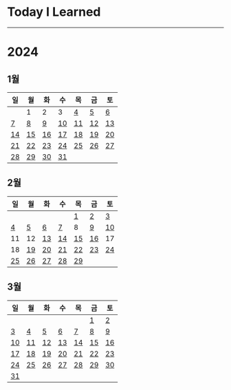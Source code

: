 # Today I Learned

---

# 2024

## 1월

| 일                                                                    | 월                                                                    | 화                                                                    | 수                                                                    | 목                                                                    | 금                                                                    | 토                                                                    |
| --------------------------------------------------------------------- | --------------------------------------------------------------------- | --------------------------------------------------------------------- | --------------------------------------------------------------------- | --------------------------------------------------------------------- | --------------------------------------------------------------------- | --------------------------------------------------------------------- |
|                                                                       | 1                                                                     | 2                                                                     | 3                                                                     | [4](https://github.com/Feat3719/TIL/blob/main/2024-01/2024-01-04.md)  | [5](https://github.com/Feat3719/TIL/blob/main/2024-01/2024-01-05.md)  | [6](https://github.com/Feat3719/TIL/blob/main/2024-01/2024-01-06.md)  |
| [7](https://github.com/Feat3719/TIL/blob/main/2024-01/2024-01-07.md)  | [8](https://github.com/Feat3719/TIL/blob/main/2024-01/2024-01-08.md)  | [9](https://github.com/Feat3719/TIL/blob/main/2024-01/2024-01-09.md)  | [10](https://github.com/Feat3719/TIL/blob/main/2024-01/2024-01-10.md) | [11](https://github.com/Feat3719/TIL/blob/main/2024-01/2024-01-11.md) | [12](https://github.com/Feat3719/TIL/blob/main/2024-01/2024-01-12.md) | [13](https://github.com/Feat3719/TIL/blob/main/2024-01/2024-01-13.md) |
| [14](https://github.com/Feat3719/TIL/blob/main/2024-01/2024-01-14.md) | [15](https://github.com/Feat3719/TIL/blob/main/2024-01/2024-01-15.md) | [16](https://github.com/Feat3719/TIL/blob/main/2024-01/2024-01-16.md) | [17](https://github.com/Feat3719/TIL/blob/main/2024-01/2024-01-17.md) | [18](https://github.com/Feat3719/TIL/blob/main/2024-01/2024-01-18.md) | [19](https://github.com/Feat3719/TIL/blob/main/2024-01/2024-01-19.md) | [20](https://github.com/Feat3719/TIL/blob/main/2024-01/2024-01-20.md) |
| [21](https://github.com/Feat3719/TIL/blob/main/2024-01/2024-01-21.md) | [22](https://github.com/Feat3719/TIL/blob/main/2024-01/2024-01-22.md) | [23](https://github.com/Feat3719/TIL/blob/main/2024-01/2024-01-23.md) | [24](https://github.com/Feat3719/TIL/blob/main/2024-01/2024-01-24.md) | [25](https://github.com/Feat3719/TIL/blob/main/2024-01/2024-01-25.md) | [26](https://github.com/Feat3719/TIL/blob/main/2024-01/2024-01-26.md) | [27](https://github.com/Feat3719/TIL/blob/main/2024-01/2024-01-27.md) |
| [28](https://github.com/Feat3719/TIL/blob/main/2024-01/2024-01-28.md) | [29](https://github.com/Feat3719/TIL/blob/main/2024-01/2024-01-29.md) | [30](https://github.com/Feat3719/TIL/blob/main/2024-01-30.md)         | [31](https://github.com/Feat3719/TIL/blob/main/2024-01-31.md)         |

## 2월

| 일                                                                    | 월                                                                    | 화                                                                    | 수                                                                    | 목                                                                    | 금                                                                    | 토                                                                    |
| --------------------------------------------------------------------- | --------------------------------------------------------------------- | --------------------------------------------------------------------- | --------------------------------------------------------------------- | --------------------------------------------------------------------- | --------------------------------------------------------------------- | --------------------------------------------------------------------- |
|                                                                       |                                                                       |                                                                       |                                                                       | [1](https://github.com/Feat3719/TIL/blob/main/2024-02/2024-02-01.md)  | [2](https://github.com/Feat3719/TIL/blob/main/2024-02/2024-02-02.md)  | [3](https://github.com/Feat3719/TIL/blob/main/2024-02/2024-02-03.md)  |
| [4](https://github.com/Feat3719/TIL/blob/main/2024-02/2024-02-04.md)  | [5](https://github.com/Feat3719/TIL/blob/main/2024-02/2024-02-05.md)  | [6](https://github.com/Feat3719/TIL/blob/main/2024-02/2024-02-06.md)  | [7](https://github.com/Feat3719/TIL/blob/main/2024-02/2024-02-07.md)  | 8                                                                     | [9](https://github.com/Feat3719/TIL/blob/main/2024-02/2024-02-09.md)  | [10](https://github.com/Feat3719/TIL/blob/main/2024-02/2024-02-10.md) |
| 11                                                                    | 12                                                                    | [13](https://github.com/Feat3719/TIL/blob/main/2024-02/2024-02-13.md) | [14](https://github.com/Feat3719/TIL/blob/main/2024-02/2024-02-14.md) | [15](https://github.com/Feat3719/TIL/blob/main/2024-02/2024-02-15.md) | [16](https://github.com/Feat3719/TIL/blob/main/2024-02/2024-02-16.md) | 17                                                                    |
| 18                                                                    | [19](https://github.com/Feat3719/TIL/blob/main/2024-02/2024-02-19.md) | [20](https://github.com/Feat3719/TIL/blob/main/2024-02/2024-02-20.md) | [21](https://github.com/Feat3719/TIL/blob/main/2024-02/2024-02-21.md) | [22](https://github.com/Feat3719/TIL/blob/main/2024-02/2024-02-22.md) | [23](https://github.com/Feat3719/TIL/blob/main/2024-02/2024-02-23.md) | [24](https://github.com/Feat3719/TIL/blob/main/2024-02/2024-02-24.md) |
| [25](https://github.com/Feat3719/TIL/blob/main/2024-02/2024-02-25.md) | [26](https://github.com/Feat3719/TIL/blob/main/2024-02/2024-02-26.md) | [27](https://github.com/Feat3719/TIL/blob/main/2024-02/2024-02-27.md) | [28](https://github.com/Feat3719/TIL/blob/main/2024-02/2024-02-28.md) | [29](https://github.com/Feat3719/TIL/blob/main/2024-02/2024-02-29.md) |                                                                       |                                                                       |

## 3월

| 일                                                                    | 월                                                                    | 화                                                                    | 수                                                                    | 목                                                                    | 금                                                                    | 토                                                                    |
| --------------------------------------------------------------------- | --------------------------------------------------------------------- | --------------------------------------------------------------------- | --------------------------------------------------------------------- | --------------------------------------------------------------------- | --------------------------------------------------------------------- | --------------------------------------------------------------------- |
|                                                                       |                                                                       |                                                                       |                                                                       |                                                                       | [1](https://github.com/Feat3719/TIL/blob/main/2024-03/2024-03-01.md)  | [2](https://github.com/Feat3719/TIL/blob/main/2024-03/2024-03-02.md)  |
| [3](https://github.com/Feat3719/TIL/blob/main/2024-03/2024-03-03.md)  | [4](https://github.com/Feat3719/TIL/blob/main/2024-03/2024-03-04.md)  | [5](https://github.com/Feat3719/TIL/blob/main/2024-03/2024-03-05.md)  | [6](https://github.com/Feat3719/TIL/blob/main/2024-03/2024-03-06.md)  | [7](https://github.com/Feat3719/TIL/blob/main/2024-03/2024-03-07.md)  | [8](https://github.com/Feat3719/TIL/blob/main/2024-03/2024-03-08.md)  | [9](https://github.com/Feat3719/TIL/blob/main/2024-03/2024-03-09.md)  |
| [10](https://github.com/Feat3719/TIL/blob/main/2024-03/2024-03-10.md) | [11](https://github.com/Feat3719/TIL/blob/main/2024-03/2024-03-11.md) | [12](https://github.com/Feat3719/TIL/blob/main/2024-03/2024-03-12.md) | [13](https://github.com/Feat3719/TIL/blob/main/2024-03/2024-03-13.md) | [14](https://github.com/Feat3719/TIL/blob/main/2024-03/2024-03-14.md) | [15](https://github.com/Feat3719/TIL/blob/main/2024-03/2024-03-15.md) | [16](https://github.com/Feat3719/TIL/blob/main/2024-03/2024-03-16.md) |
| [17](https://github.com/Feat3719/TIL/blob/main/2024-03/2024-03-17.md) | [18](https://github.com/Feat3719/TIL/blob/main/2024-03/2024-03-18.md) | [19](https://github.com/Feat3719/TIL/blob/main/2024-03/2024-03-19.md) | [20](https://github.com/Feat3719/TIL/blob/main/2024-03/2024-03-20.md) | [21](https://github.com/Feat3719/TIL/blob/main/2024-03/2024-03-21.md) | [22](https://github.com/Feat3719/TIL/blob/main/2024-03/2024-03-22.md) | [23](https://github.com/Feat3719/TIL/blob/main/2024-03/2024-03-23.md) |
| [24](https://github.com/Feat3719/TIL/blob/main/2024-03/2024-03-24.md) | [25](https://github.com/Feat3719/TIL/blob/main/2024-03/2024-03-25.md) | [26](https://github.com/Feat3719/TIL/blob/main/2024-03/2024-03-26.md) | [27](https://github.com/Feat3719/TIL/blob/main/2024-03/2024-03-27.md) | [28](https://github.com/Feat3719/TIL/blob/main/2024-03/2024-03-28.md) | [29](https://github.com/Feat3719/TIL/blob/main/2024-03/2024-03-29.md) | [30](https://github.com/Feat3719/TIL/blob/main/2024-03/2024-03-30.md) |
| [31](https://github.com/Feat3719/TIL/blob/main/2024-03/2024-03-31.md) |                                                                       |                                                                       |                                                                       |                                                                       |                                                                       |                                                                       |
